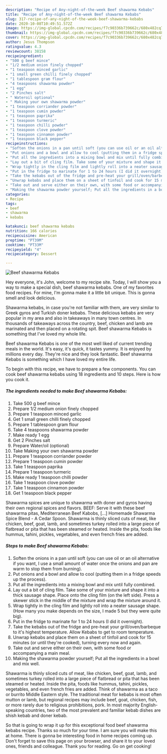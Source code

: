 ```yaml
---
description: "Recipe of Any-night-of-the-week Beef shawarma Kebabs"
title: "Recipe of Any-night-of-the-week Beef shawarma Kebabs"
slug: 317-recipe-of-any-night-of-the-week-beef-shawarma-kebabs
date: 2020-10-08T10:49:51.572Z
image: https://img-global.cpcdn.com/recipes/f7c90336b739662c/680x482cq70/beef-shawarma-kebabs-recipe-main-photo.jpg
thumbnail: https://img-global.cpcdn.com/recipes/f7c90336b739662c/680x482cq70/beef-shawarma-kebabs-recipe-main-photo.jpg
cover: https://img-global.cpcdn.com/recipes/f7c90336b739662c/680x482cq70/beef-shawarma-kebabs-recipe-main-photo.jpg
author: Jesus Thompson
ratingvalue: 4.3
reviewcount: 38158
recipeingredient:
- "500 g beef mince"
- "1/2 medium onion finely chopped"
- "1 teaspoon minced garlic"
- "1 small green chilli finely chopped"
- "1 tablespoon gram flour"
- "4 teaspoons shawarma powder"
- "1 egg"
- "2 Pinches salt"
- " Wateroil optional"
- " Making your own shawarma powder"
- "1 teaspoon corriander powder"
- "1 teaspoon cumin powder"
- "1 teaspoon paprika"
- "1 teaspoon turmeric"
- "1 teaspoon chilli powder"
- "1 teaspoon clove powder"
- "1 teaspoon cinnamon powder"
- "1 teaspoon black pepper"
recipeinstructions:
- "Soften the onions in a pan until soft (you can use oil or an oil alternative if you want, I use a small amount of water once the onions and pan are warm to stop them from burning)."
- "Put onions and a bowl and allow to cool (putting them in a fridge speeds up the process)."
- "Put all the ingredients into a mixing bowl and mix until fully combined."
- "Lay out a bit of cling film. Take some of your mixture and shape it into a thick sausage shape. Place onto the cling film (on the left side). Press a skewer stick in the middle of the mixture and wrap the mixture around it."
- "Wrap tightly in the cling film and lightly roll into a neater sausage shape. (How many you make depends on the size, I made 5 but they were quite big)."
- "Put in the fridge to marinate for 1 to 24 hours (I did it overnight)."
- "Take the kebabs out of the fridge and pre-heat your grill/oven/barbeque to it&#39;s highest temperature. Allow Kebabs to get to room temperature."
- "Unwrap kebabs and place them on a sheet of tinfoil and cook for 15 minutes (or until they&#39;re cooked), turning every now and again."
- "Take out and serve either on their own, with some food or accompanying a main meal."
- "Making the shawarma powder yourself; Put all the ingredients in a bowl and mix well."
categories:
- Recipe
tags:
- beef
- shawarma
- kebabs

katakunci: beef shawarma kebabs 
nutrition: 166 calories
recipecuisine: American
preptime: "PT39M"
cooktime: "PT33M"
recipeyield: "4"
recipecategory: Dessert

---
```



![Beef shawarma Kebabs](https://img-global.cpcdn.com/recipes/f7c90336b739662c/680x482cq70/beef-shawarma-kebabs-recipe-main-photo.jpg)

Hey everyone, it's John, welcome to my recipe site. Today, I will show you a way to make a special dish, beef shawarma kebabs. One of my favorites food recipes. For mine, I'm gonna make it a little bit unique. This is gonna smell and look delicious.

Shawarma kebabs, in case you&#39;re not familiar with them, are very similar to Greek gyros and Turkish doner kebabs. These delicious kebabs are very popular in my area and also in takeaways in many town centres. In thousands of takeaways across the country, beef, chicken and lamb are marinated and then placed on a rotating spit. Beef shawarma Kebabs is something that I&#39;ve loved my whole life.

Beef shawarma Kebabs is one of the most well liked of current trending meals in the world. It's easy, it's quick, it tastes yummy. It is enjoyed by millions every day. They're nice and they look fantastic. Beef shawarma Kebabs is something which I have loved my entire life.


To begin with this recipe, we have to prepare a few components. You can cook beef shawarma kebabs using 18 ingredients and 10 steps. Here is how you cook it.

<!--inarticleads1-->

##### The ingredients needed to make Beef shawarma Kebabs:

1. Take 500 g beef mince
1. Prepare 1/2 medium onion finely chopped
1. Prepare 1 teaspoon minced garlic
1. Get 1 small green chilli finely chopped
1. Prepare 1 tablespoon gram flour
1. Take 4 teaspoons shawarma powder
1. Make ready 1 egg
1. Get 2 Pinches salt
1. Prepare  Water/oil (optional)
1. Take  Making your own shawarma powder
1. Prepare 1 teaspoon corriander powder
1. Prepare 1 teaspoon cumin powder
1. Take 1 teaspoon paprika
1. Prepare 1 teaspoon turmeric
1. Make ready 1 teaspoon chilli powder
1. Take 1 teaspoon clove powder
1. Take 1 teaspoon cinnamon powder
1. Get 1 teaspoon black pepper


Shawarma spices are unique to shawarma with doner and gyros having their own regional spices and flavors. BEEF: Serve it with these beef shawarma pitas, Mediterranean Beef Kabobs, […] Homemade Shawarma Spice Blend - A Cedar Spoon. Shawarma is thinly sliced cuts of meat, like chicken, beef, goat, lamb, and sometimes turkey​ rolled into a large piece of flatbread or pita that has been steamed or heated. Inside the pita, foods like hummus, tahini, pickles, vegetables, and even french fries are added. 

<!--inarticleads2-->

##### Steps to make Beef shawarma Kebabs:

1. Soften the onions in a pan until soft (you can use oil or an oil alternative if you want, I use a small amount of water once the onions and pan are warm to stop them from burning).
1. Put onions and a bowl and allow to cool (putting them in a fridge speeds up the process).
1. Put all the ingredients into a mixing bowl and mix until fully combined.
1. Lay out a bit of cling film. Take some of your mixture and shape it into a thick sausage shape. Place onto the cling film (on the left side). Press a skewer stick in the middle of the mixture and wrap the mixture around it.
1. Wrap tightly in the cling film and lightly roll into a neater sausage shape. (How many you make depends on the size, I made 5 but they were quite big).
1. Put in the fridge to marinate for 1 to 24 hours (I did it overnight).
1. Take the kebabs out of the fridge and pre-heat your grill/oven/barbeque to it&#39;s highest temperature. Allow Kebabs to get to room temperature.
1. Unwrap kebabs and place them on a sheet of tinfoil and cook for 15 minutes (or until they&#39;re cooked), turning every now and again.
1. Take out and serve either on their own, with some food or accompanying a main meal.
1. Making the shawarma powder yourself; Put all the ingredients in a bowl and mix well.


Shawarma is thinly sliced cuts of meat, like chicken, beef, goat, lamb, and sometimes turkey​ rolled into a large piece of flatbread or pita that has been steamed or heated. Inside the pita, foods like hummus, tahini, pickles, vegetables, and even french fries are added. Think of shawarma as a taco or burrito Middle Eastern style. The traditional meat for kebabs is most often mutton or lamb, but regional recipes may include beef, goat, chicken, fish, or more rarely due to religious prohibitions, pork. In most majority English-speaking countries, two of the most prevalent and familiar kebab dishes are shish kebab and doner kebab. 

So that is going to wrap it up for this exceptional food beef shawarma kebabs recipe. Thanks so much for your time. I am sure you will make this at home. There is gonna be interesting food in home recipes coming up. Don't forget to save this page on your browser, and share it to your loved ones, friends and colleague. Thank you for reading. Go on get cooking!
